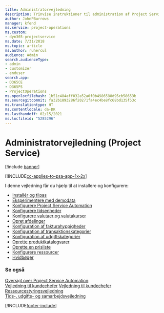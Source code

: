 ```yaml
---
title: Administratorvejledning
description: Trinvise instruktioner til administration af Project Service
author: JohnPBurrows
manager: kfend
ms.service: project-operations
ms.custom:
- dyn365-projectservice
ms.date: 7/31/2018
ms.topic: article
ms.author: ruhercul
audience: Admin
search.audienceType:
- admin
- customizer
- enduser
search.app:
- D365CE
- D365PS
- ProjectOperations
ms.openlocfilehash: 1b51c484aff032a52a0f0b4986588d95cb58653b
ms.sourcegitcommit: fa32b1893286f20271fa4ec4be8fc68bd135f53c
ms.translationtype: HT
ms.contentlocale: da-DK
ms.lasthandoff: 02/15/2021
ms.locfileid: "5285296"
---
```

# <a name="administrator-guide-project-service"></a>Administratorvejledning (Project Service)

[!include [banner](../includes/psa-now-project-operations.md)]

[!INCLUDE[cc-applies-to-psa-app-1x-2x](../includes/cc-applies-to-psa-app-1x-2x.md)]

I denne vejledning får du hjælp til at installere og konfigurere:  
  
- [Installér og tilpas](install-customize.md)
- [Eksperimentere med demodata](use-demo-data.md)
- [Konfigurere Project Service Automation](configure.md)
- [Konfigurere tidsenheder](set-up-time-units.md)
- [Konfigurere valutaer og valutakurser](set-up-currencies-exchange-rates.md)
- [Opret afdelinger](create-organizational-units.md)
- [Konfiguration af fakturahyppigheder](set-up-invoice-frequencies.md)
- [Konfiguration af transaktionskategorier](configure-transaction-categories.md)
- [Konfiguration af udgiftskategorier](configure-expense-categories.md)
- [Oprette produktkatalogvarer](create-product-catalog-items.md)
- [Oprette en prisliste](create-price-list.md)
- [Konfigurere ressourcer](set-up-resources.md)
- [Hvidbøger](white-papers.md)
  
### <a name="see-also"></a>Se også  
 [Oversigt over Project Service Automation](../psa/overview.md)    
 [Vejledning til kundechefer](../psa/account-manager-guide.md) [Vejledning til kundechefer](../psa/project-manager-guide.md)   
 [Ressourcestyringsvejledning](../psa/resource-manager-guide.md)   
 [Tids-, udgifts- og samarbejdsvejledning](../psa/time-expense-collaboration-guide.md)


[!INCLUDE[footer-include](../includes/footer-banner.md)]